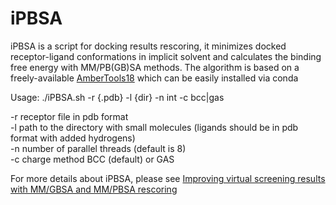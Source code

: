 # iPBSA

iPBSA is a script for docking results rescoring, it minimizes docked receptor-ligand conformations in implicit solvent and calculates the binding free energy with MM/PB(GB)SA methods. The algorithm is based on a freely-available [AmberTools18](https://ambermd.org/AmberTools.php) which can be easily installed via conda  

Usage: ./iPBSA.sh -r {.pdb} -l {dir} -n int -c bcc|gas
	
-r receptor file in pdb format  
-l path to the directory with small molecules (ligands should be in pdb format with added hydrogens)  
-n number of parallel threads (default is 8)  
-c charge method BCC (default) or GAS  


For more details about iPBSA, please see [Improving virtual screening results with MM/GBSA and MM/PBSA rescoring](https://link.springer.com/article/10.1007/s10822-021-00389-3)  
